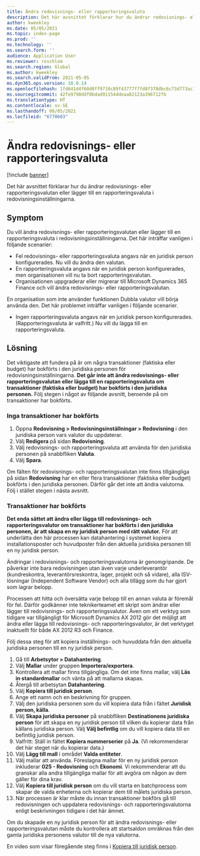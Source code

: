 ```yaml
---
title: Ändra redovisnings- eller rapporteringsvaluta
description: Det här avsnittet förklarar hur du ändrar redovisnings- eller rapporteringsvalutan eller lägger till en rapporteringsvaluta i redovisningsinställningarna.
author: kweekley
ms.date: 05/05/2021
ms.topic: index-page
ms.prod: ''
ms.technology: ''
ms.search.form: ''
audience: Application User
ms.reviewer: roschlom
ms.search.region: Global
ms.author: kweekley
ms.search.validFrom: 2021-05-05
ms.dyn365.ops.version: 10.0.14
ms.openlocfilehash: 1fd641d4f60d8ff9710c89f43777f7fd8f378dbc6c73d773ac103f9d9f68e60e
ms.sourcegitcommit: 42fe9790ddf0bdad911544deaa82123a396712fb
ms.translationtype: HT
ms.contentlocale: sv-SE
ms.lasthandoff: 08/05/2021
ms.locfileid: "6770603"
---
```

# <a name="change-the-accounting-or-reporting-currency"></a>Ändra redovisnings- eller rapporteringsvaluta

[!include [banner](../includes/banner.md)]

Det här avsnittet förklarar hur du ändrar redovisnings- eller rapporteringsvalutan eller lägger till en rapporteringsvaluta i redovisningsinställningarna.

## <a name="symptom"></a>Symptom

Du vill ändra redovisnings- eller rapporteringsvalutan eller lägger till en rapporteringsvaluta i redovisningsinställningarna. Det här inträffar vanligen i följande scenarier:

- Fel redovisnings- eller rapporteringsvaluta angavs när en juridisk person konfigurerades. Nu vill du ändra den valutan.
- En rapporteringsvaluta angavs när en juridisk person konfigurerades, men organisationen vill nu ta bort rapporteringsvalutan.
- Organisationen uppgraderar eller migrerar till Microsoft Dynamics 365 Finance och vill ändra redovisnings- eller rapporteringsvalutan.

En organisation som inte använder funktionen Dubbla valutor vill börja använda den. Det här problemet inträffar vanligen i följande scenarier.

- Ingen rapporteringsvaluta angavs när en juridisk person konfigurerades. (Rapporteringsvaluta är valfritt.) Nu vill du lägga till en rapporteringsvaluta.

## <a name="resolution"></a>Lösning

Det viktigaste att fundera på är om några transaktioner (faktiska eller budget) har bokförts i den juridiska personen för redovisningsinställningarna. **Det går inte att ändra redovisnings- eller rapporteringsvalutan eller lägga till en rapporteringsvaluta om transaktioner (faktiska eller budget) har bokförts i den juridiska personen.** Följ stegen i något av följande avsnitt, beroende på om transaktioner har bokförts.

### <a name="no-transactions-have-been-posted"></a>Inga transaktioner har bokförts

1. Öppna **Redovisning \> Redovisningsinställningar \> Redovisning** i den juridiska person vars valutor du uppdaterar.
2. Välj **Redigera** på sidan **Redovisning**.
3. Välj redovisnings- och rapporteringsvaluta att använda för den juridiska personen på snabbfliken **Valuta**.
4. Välj **Spara**.

Om fälten för redovisnings- och rapporteringsvalutan inte finns tillgängliga på sidan **Redovisning** har en eller flera transaktioner (faktiska eller budget) bokförts i den juridiska personen. Därför går det inte att ändra valutorna. Följ i stället stegen i nästa avsnitt.

### <a name="transactions-have-been-posted"></a>Transaktioner har bokförts

**Det enda sättet att ändra eller lägga till redovisnings- och rapporteringsvalutor om transaktioner har bokförts i den juridiska personen, är att skapa en ny juridisk person med rätt valutor.** För att underlätta den här processen kan datahantering i systemet kopiera installationsposter och huvudposter från den aktuella juridiska personen till en ny juridisk person.

Ändringar i redovisnings- och rapporteringsvalutorna är genomgripande. De påverkar inte bara redovisningen utan även varje underleverantör (kundreskontra, leverantörsreskontra, lager, projekt och så vidare), alla ISV-lösningar (Independent Software Vendor) och alla tillägg som du har gjort som lagrar belopp.

Processen att hitta och översätta varje belopp till en annan valuta är föremål för fel. Därför godkänner inte teknikerteamet ett skript som ändrar eller lägger till redovisnings- och rapporteringsvalutor. Även om ett verktyg som tidigare var tillgängligt för Microsoft Dynamics AX 2012 gör det möjligt att ändra eller lägga till redovisnings- och rapporteringsvalutor, är det verktyget inaktuellt för både AX 2012 R3 och Finance.

Följ dessa steg för att kopiera inställnings- och huvuddata från den aktuella juridiska personen till en ny juridisk person.

1. Gå till **Arbetsytor \> Datahantering**.
2. Välj **Mallar** under gruppen **Importera/exportera**.
3. Kontrollera att mallar finns tillgängliga. Om det inte finns mallar, välj **Läs in standardmallar** och vänta på att mallarna skapas.
4. Återgå till arbetsytan **Datahantering**.
5. Välj **Kopiera till juridisk person**.
6. Ange ett namn och en beskrivning för gruppen.
7. Välj den juridiska personen som du vill kopiera data från i fältet **Juridisk person, källa**.
8. Välj **Skapa juridiska personer** på snabbfliken **Destinationens juridiska person** för att skapa en ny juridisk person till vilken du kopierar data från källans juridiska person. Välj **Välj befintlig** om du vill kopiera data till en befintlig juridisk person.
9. Valfritt: Ställ in fältet **Kopiera nummerserier** på **Ja**. (Vi rekommenderar det här steget när du kopierar data.)
10. Välj **Lägg till mall** i området **Valda entiteter**.
11. Välj mallar att använda. Föreslagna mallar för en ny juridisk person inkluderar **025 - Redovisning** och **Ekonomi**. Vi rekommenderar att du granskar alla andra tillgängliga mallar för att avgöra om någon av dem gäller för dina krav.
12. Välj **Kopiera till juridisk person** om du vill starta en batchprocess som skapar de valda enheterna och kopierar dem till målets juridiska person.
13. När processen är klar måste du innan transaktioner bokförs gå till redovisningen och uppdatera redovisnings- och rapporteringsvalutorna enligt beskrivningen tidigare i det här ämnet.

Om du skapade en ny juridisk person för att ändra redovisnings- eller rapporteringsvalutan måste du kontrollera att startsaldon omräknas från den gamla juridiska personens valutor till de nya valutorna.

En video som visar föregående steg finns i [Kopiera till juridisk person](https://community.dynamics.com/365/b/techtalks/posts/copy-into-legal-entity-october-24-2017).
